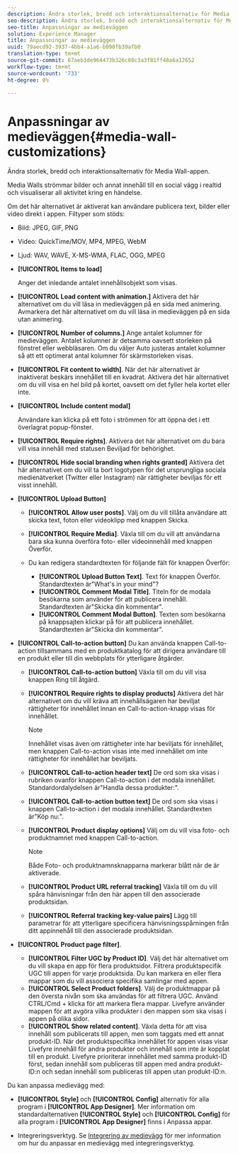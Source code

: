 ```yaml
---
description: Ändra storlek, bredd och interaktionsalternativ för Media Wall-appen.
seo-description: Ändra storlek, bredd och interaktionsalternativ för Media Wall-appen.
seo-title: Anpassningar av medieväggen
solution: Experience Manager
title: Anpassningar av medieväggen
uuid: 79aecd92-3937-4bb4-a1a6-b090fb39afb0
translation-type: tm+mt
source-git-commit: 67aeb3de964473b326c88c3a3f81ff48a6a12652
workflow-type: tm+mt
source-wordcount: '733'
ht-degree: 0%

---
```



# Anpassningar av medieväggen{#media-wall-customizations}

Ändra storlek, bredd och interaktionsalternativ för Media Wall-appen.



Media Walls strömmar bilder och annat innehåll till en social vägg i realtid och visualiserar all aktivitet kring en händelse.

Om det här alternativet är aktiverat kan användare publicera text, bilder eller video direkt i appen. Filtyper som stöds:

* Bild: JPEG, GIF, PNG
* Video: QuickTime/MOV, MP4, MPEG, WebM
* Ljud: WAV, WAVE, X-MS-WMA, FLAC, OGG, MPEG

* **[!UICONTROL Items to load]**

   Anger det inledande antalet innehållsobjekt som visas.

* **[!UICONTROL Load content with animation.]** Aktivera det här alternativet om du vill läsa in medieväggen på en sida med animering. Avmarkera det här alternativet om du vill läsa in medieväggen på en sida utan animering.
* **[!UICONTROL Number of columns.]** Ange antalet kolumner för medieväggen. Antalet kolumner är detsamma oavsett storleken på fönstret eller webbläsaren. Om du väljer Auto justeras antalet kolumner så att ett optimerat antal kolumner för skärmstorleken visas.
* **[!UICONTROL Fit content to width]**. När det här alternativet är inaktiverat beskärs innehållet till en kvadrat. Aktivera det här alternativet om du vill visa en hel bild på kortet, oavsett om det fyller hela kortet eller inte.
* **[!UICONTROL Include content modal]**

   Användare kan klicka på ett foto i strömmen för att öppna det i ett överlagrat popup-fönster.

* **[!UICONTROL Require rights]**. Aktivera det här alternativet om du bara vill visa innehåll med statusen Beviljad för behörighet.
* **[!UICONTROL Hide social branding when rights granted]** Aktivera det här alternativet om du vill ta bort logotypen för det ursprungliga sociala medienätverket (Twitter eller Instagram) när rättigheter beviljas för ett visst innehåll.

* **[!UICONTROL Upload Button]**

   * **[!UICONTROL Allow user posts]**. Välj om du vill tillåta användare att skicka text, foton eller videoklipp med knappen Skicka.
   * **[!UICONTROL Require Media]**. Växla till om du vill att användarna bara ska kunna överföra foto- eller videoinnehåll med knappen Överför.
   * Du kan redigera standardtexten för följande fält för knappen Överför:

      * **[!UICONTROL Upload Button Text]**. Text för knappen Överför. Standardtexten är&quot;What&#39;s in your mind&quot;?
      * **[!UICONTROL Comment Modal Title]**. Titeln för de modala besökarna som använder för att publicera innehåll. Standardtexten är&quot;Skicka din kommentar&quot;.
      * **[!UICONTROL Comment Modal Button]**. Texten som besökarna på knappsajten klickar på för att publicera innehållet. Standardtexten är&quot;Skicka din kommentar&quot;.

* **[!UICONTROL Call-to-action button]** Du kan använda knappen Call-to-action tillsammans med en produktkatalog för att dirigera användare till en produkt eller till din webbplats för ytterligare åtgärder.

   * **[!UICONTROL Call-to-action button]** Växla till om du vill visa knappen Ring till åtgärd.
   * **[!UICONTROL Require rights to display products]** Aktivera det här alternativet om du vill kräva att innehållsägaren har beviljat rättigheter för innehållet innan en Call-to-action-knapp visas för innehållet.

      >[!NOTE]
      >
      >Innehållet visas även om rättigheter inte har beviljats för innehållet, men knappen Call-to-action visas inte med innehållet om inte rättigheter för innehållet har beviljats.

   * **[!UICONTROL Call-to-action header text]** De ord som ska visas i rubriken ovanför knappen Call-to-action i det modala innehållet. Standardordalydelsen är&quot;Handla dessa produkter:&quot;.
   * **[!UICONTROL Call-to-action button text]** De ord som ska visas i knappen Call-to-action i det modala innehållet. Standardtexten är&quot;Köp nu:&quot;.
   * **[!UICONTROL Product display options]** Välj om du vill visa foto- och produktnamnet med knappen Call-to-action.

      >[!NOTE]
      >
      >Både Foto- och produktnamnsknapparna markerar blått när de är aktiverade.

   * **[!UICONTROL Product URL referral tracking]** Växla till om du vill spåra hänvisningar från den här appen till den associerade produktsidan.
   * **[!UICONTROL Referral tracking key-value pairs]** Lägg till parametrar för att ytterligare specificera hänvisningsspårningen från ditt appinnehåll till den associerade produktsidan.

* **[!UICONTROL Product page filter]**.
   * **[!UICONTROL Filter UGC by Product ID]**. Välj det här alternativet om du vill skapa en app för flera produktsidor. Filtrera produktspecifik UGC till appen för varje produktsida. Du kan markera en eller flera mappar som du vill associera specifika samlingar med appen.
   * **[!UICONTROL Select Product folders]**. Välj de produktmappar på den översta nivån som ska användas för att filtrera UGC. Använd CTRL/Cmd + klicka för att markera flera mappar. Livefyre använder mappen för att avgöra vilka produkter i den mappen som ska visas i appen på olika sidor.
   * **[!UICONTROL Show related content]**. Växla detta för att visa innehåll som publicerats till appen, men som taggats med ett annat produkt-ID. När det produktspecifika innehållet för appen visas visar Livefyre innehåll för andra produkter och innehåll som inte är kopplat till en produkt. Livefyre prioriterar innehållet med samma produkt-ID först, sedan innehåll som publiceras till appen med andra produkt-ID:n och sedan innehåll som publiceras till appen utan produkt-ID:n.

Du kan anpassa medievägg med:

* **[!UICONTROL Style]** och  **[!UICONTROL Config]** alternativ för alla program i  **[!UICONTROL App Designer]**. Mer information om standardalternativen **[!UICONTROL Style]** och **[!UICONTROL Config]** för alla program i **[!UICONTROL App Designer]** finns i Anpassa appar.

* Integreringsverktyg. Se [Integrering av medievägg](/help/implementation/c-app-integrations/c-media-wall-integration.md) för mer information om hur du anpassar en medievägg med integreringsverktyg.

